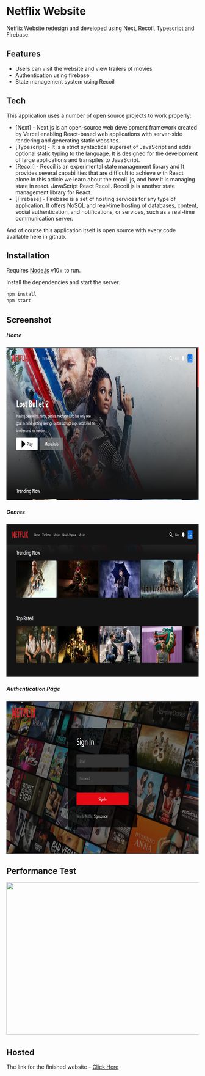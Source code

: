 # Netflix Website

Netflix Website redesign and developed using Next, Recoil, Typescript and Firebase.

## Features

- Users can visit the website and view trailers of movies
- Authentication using firebase
- State management system using Recoil

## Tech

This application uses a number of open source projects to work properly:

- [Next] - Next.js is an open-source web development framework created by Vercel enabling React-based web applications with server-side rendering and generating static websites.
- [Typescript] - It is a strict syntactical superset of JavaScript and adds optional static typing to the language. It is designed for the development of large applications and transpiles to JavaScript.
- [Recoil] - Recoil is an experimental state management library and It provides several capabilities that are difficult to achieve with React alone.In this article we learn about the recoil. js, and how it is managing state in react. JavaScript React Recoil. Recoil js is another state management library for React.
- [Firebase] - Firebase is a set of hosting services for any type of application. It offers NoSQL and real-time hosting of databases, content, social authentication, and notifications, or services, such as a real-time communication server.

And of course this application itself is open source with every code available here in github.

## Installation

Requires [Node.js](https://nodejs.org/) v10+ to run.

Install the dependencies and start the server.

```sh
npm install
npm start
```

## Screenshot

##### Home
<img src="./screenshots/hom.png" width="800" height="400">

##### Genres
<img src="./screenshots/gen.png" width="800" height="400">

##### Authentication Page
<img src="./screenshots/auth.png" width="800" height="400">

## Performance Test
<img src="./screenshots/Performance.png" width="800" height="400">

## Hosted
The link for the finished website - [Click Here](https://next-typescript-apple-redesign.vercel.app/)

<!-- ## License

MIT -->
